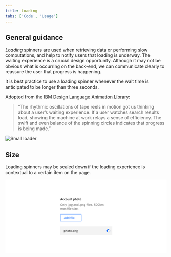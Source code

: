 ```yaml
---
title: Loading
tabs: ['Code', 'Usage']
---
```


## General guidance

_Loading_ spinners are used when retrieving data or performing slow computations, and help to notify users that loading is underway. The waiting experience is a crucial design opportunity. Although it may not be obvious what is occurring on the back-end, we can communicate clearly to reassure the user that progress is happening.

It is best practice to use a loading spinner whenever the wait time is anticipated to be longer than three seconds.

<p>Adopted from the <a href="https://www.ibm.com/design/language/experience/animation/elements/" target="_blank">IBM Design Language Animation Library:</a></p>

> “The rhythmic oscillations of tape reels in motion got us thinking about a user’s waiting experience. If a user watches search results load, showing the machine at work relays a sense of efficiency. The swift and even balance of the spinning circles indicates that progress is being made.”

![Small loader](images/loading.gif)

## Size

Loading spinners may be scaled down if the loading experience is contextual to a certain item on the page.

<ImageComponent cols="8">

![Small loader](images/loading-usage-2.png)

</ImageComponent>

